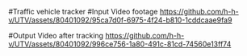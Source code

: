 #Traffic vehicle tracker
#Input Video footage
https://github.com/h-h-v/UTV/assets/80401092/95ca7d0f-6975-4f24-b810-1cddcaae9fa9

#Output Video after tracking
https://github.com/h-h-v/UTV/assets/80401092/996ce756-1a80-491c-81cd-74560e13ff74

